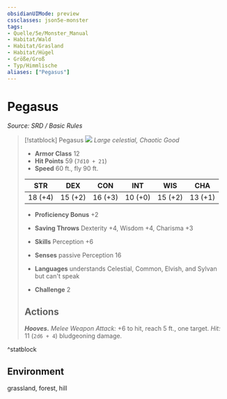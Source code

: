 ```yaml
---
obsidianUIMode: preview
cssclasses: json5e-monster
tags:
- Quelle/5e/Monster_Manual
- Habitat/Wald
- Habitat/Grasland
- Habitat/Hügel
- Größe/Groß
- Typ/Himmlische
aliases: ["Pegasus"]
---
```

# Pegasus
*Source: SRD / Basic Rules*  

> [!statblock] Pegasus
> ![](compendium/bestiary/celestial/token/pegasus.png#token)
> *Large celestial, Chaotic Good*
> 
> - **Armor Class** 12 
> - **Hit Points** 59 (`7d10 + 21`)
> - **Speed** 60 ft., fly 90 ft.
> 
> |STR|DEX|CON|INT|WIS|CHA|
> |:---:|:---:|:---:|:---:|:---:|:---:|
> |18 (+4)|15 (+2)|16 (+3)|10 (+0)|15 (+2)|13 (+1)|
> 
> - **Proficiency Bonus** +2
> - **Saving Throws** Dexterity +4, Wisdom +4, Charisma +3
> - **Skills** Perception +6
> - **Senses** passive Perception 16
> 
> - **Languages** understands Celestial, Common, Elvish, and Sylvan but can't speak
> - **Challenge** 2
> 
> ## Actions
> 
> ***Hooves.*** *Melee Weapon Attack:* +6 to hit, reach 5 ft., one target. *Hit:* 11 (`2d6 + 4`) bludgeoning damage.
^statblock

## Environment

grassland, forest, hill